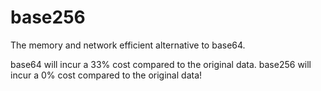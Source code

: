 # base256

The memory and network efficient alternative to base64.

base64 will incur a 33% cost compared to the original data. base256 will incur a 0% cost compared to the original data!
